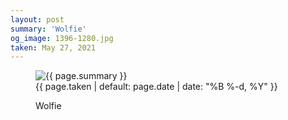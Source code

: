 ```yaml
---
layout: post
summary: 'Wolfie'
og_image: 1396-1280.jpg
taken: May 27, 2021
---
```


<figure class="post">
 <img alt="{{ page.summary }}" sizes="(min-width: 700px) 50vw, calc(100vw - 2rem)" src="{{ site.assets_url }}/1396-640.jpg" srcset="{{ site.assets_url }}/1396-320.jpg 320w, {{ site.assets_url }}/1396-640.jpg 640w, {{ site.assets_url }}/1396-960.jpg 960w, {{ site.assets_url }}/1396-1280.jpg 1280w"/>
 <figcaption>
  <time>
   {{ page.taken | default: page.date | date: "%B %-d, %Y" }}
  </time>
  <p>
   Wolfie
  </p>
 </figcaption>
</figure>
